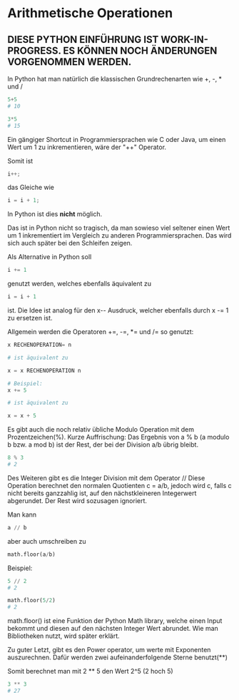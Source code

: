 # Arithmetische Operationen

## **DIESE PYTHON EINFÜHRUNG IST WORK-IN-PROGRESS. ES KÖNNEN NOCH ÄNDERUNGEN VORGENOMMEN WERDEN.**

In Python hat man natürlich die klassischen Grundrechenarten wie +, -, * und /

```Python
5+5
# 10

3*5
# 15
```

Ein gängiger Shortcut in Programmiersprachen wie C oder Java, um einen Wert um 1 zu inkrementieren, wäre der "++" Operator.

Somit ist 
```C
i++;
```
das Gleiche wie
```C 
i = i + 1;
```
In Python ist dies **nicht** möglich.

Das ist in Python nicht so tragisch, da man sowieso viel seltener einen Wert um 1 inkrementiert im Vergleich zu anderen Programmiersprachen.
Das wird sich auch später bei den Schleifen zeigen.

Als Alternative in Python soll 
```Python
i += 1 
```
genutzt werden, welches ebenfalls äquivalent zu 
```Python
i = i + 1
```
ist.
Die Idee ist analog für den x\-\- Ausdruck, welcher ebenfalls durch x -= 1 zu ersetzen ist.

Allgemein werden die Operatoren +=, \-=, \*= und /= so genutzt:
```Python
x RECHENOPERATION= n

# ist äquivalent zu

x = x RECHENOPERATION n

# Beispiel:
x += 5 

# ist äquivalent zu

x = x + 5 
```

Es gibt auch die noch relativ übliche Modulo Operation mit dem Prozentzeichen(%).
Kurze Auffrischung: 
Das Ergebnis von a % b (a modulo b bzw. a mod b) ist der Rest, der bei der Division a/b übrig bleibt.
```Python
8 % 3
# 2
```

Des Weiteren gibt es die Integer Division mit dem Operator //
Diese Operation berechnet den normalen Quotienten c = a/b, jedoch wird c, falls c nicht bereits ganzzahlig ist, auf den nächstkleineren Integerwert abgerundet.
Der Rest wird sozusagen ignoriert.

Man kann 
```Python
a // b 
```
aber auch umschreiben zu 
```Python
math.floor(a/b)
```
Beispiel:
```Python
5 // 2
# 2

math.floor(5/2)
# 2
```

math.floor() ist eine Funktion der Python Math library, welche einen Input bekommt und diesen auf den nächsten Integer Wert abrundet.
Wie man Bibliotheken nutzt, wird später erklärt.


Zu guter Letzt, gibt es den Power operator, um werte mit Exponenten auszurechnen.
Dafür werden zwei aufeinanderfolgende Sterne benutzt(\*\*)

Somit berechnet man mit 2 \*\* 5 den Wert 2^5 (2 hoch 5)
```Python
3 ** 3
# 27
```
